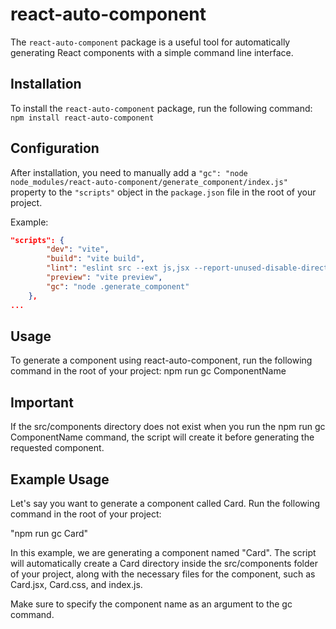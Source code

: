 # react-auto-component

The `react-auto-component` package is a useful tool for automatically generating React components with a simple command line interface.

## Installation

To install the `react-auto-component` package, run the following command: `npm install react-auto-component`

## Configuration

After installation, you need to manually add a `"gc": "node node_modules/react-auto-component/generate_component/index.js"` property to the `"scripts"` object in the `package.json` file in the root of your project.

Example:

```json
"scripts": {
		"dev": "vite",
		"build": "vite build",
		"lint": "eslint src --ext js,jsx --report-unused-disable-directives --max-warnings 0",
		"preview": "vite preview",
		"gc": "node .generate_component"
	},
...

```

## Usage

To generate a component using react-auto-component, run the following command in the root of your project: npm run gc ComponentName

## Important

If the src/components directory does not exist when you run the npm run gc ComponentName command, the script will create it before generating the requested component.

## Example Usage

Let's say you want to generate a component called Card. Run the following command in the root of your project:

"npm run gc Card"

In this example, we are generating a component named "Card". The script will automatically create a Card directory inside the src/components folder of your project, along with the necessary files for the component, such as Card.jsx, Card.css, and index.js.

Make sure to specify the component name as an argument to the gc command.
